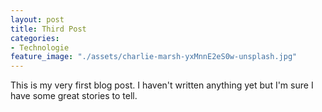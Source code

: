 ```yaml
---
layout: post
title: Third Post
categories:
- Technologie
feature_image: "./assets/charlie-marsh-yxMnnE2eS0w-unsplash.jpg"
---
```


This is my very first blog post. I haven't written anything yet but I'm sure I have some great stories to tell.
